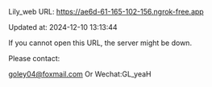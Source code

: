 Lily_web URL: https://ae6d-61-165-102-156.ngrok-free.app

Updated at: 2024-12-10 13:13:44

If you cannot open this URL, the server might be down.

Please contact: 

goley04@foxmail.com Or Wechat:GL_yeaH